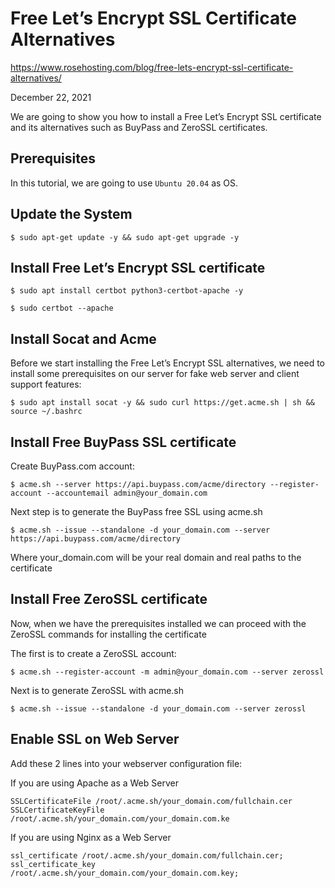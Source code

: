 Free Let’s Encrypt SSL Certificate Alternatives
===============================================

https://www.rosehosting.com/blog/free-lets-encrypt-ssl-certificate-alternatives/

December 22, 2021

We are going to show you how to install a Free Let’s Encrypt SSL certificate and its alternatives such as BuyPass and ZeroSSL certificates. 

## Prerequisites

In this tutorial, we are going to use `Ubuntu 20.04` as OS.

## Update the System

	$ sudo apt-get update -y && sudo apt-get upgrade -y

## Install Free Let’s Encrypt SSL certificate

	$ sudo apt install certbot python3-certbot-apache -y

	$ sudo certbot --apache

## Install Socat and Acme

Before we start installing the Free Let’s Encrypt SSL alternatives, we need to install some prerequisites on our server for fake web server and client support features:

	$ sudo apt install socat -y && sudo curl https://get.acme.sh | sh && source ~/.bashrc

## Install Free BuyPass SSL certificate

Create BuyPass.com account:

	$ acme.sh --server https://api.buypass.com/acme/directory --register-account --accountemail admin@your_domain.com

Next step is to generate the BuyPass free SSL using acme.sh

	$ acme.sh --issue --standalone -d your_domain.com --server https://api.buypass.com/acme/directory

Where your_domain.com will be your real domain and real paths to the certificate

## Install Free ZeroSSL certificate

Now, when we have the prerequisites installed we can proceed with the ZeroSSL commands for installing the certificate

The first is to create a ZeroSSL account:

	$ acme.sh --register-account -m admin@your_domain.com --server zerossl

Next is to generate ZeroSSL with acme.sh

	$ acme.sh --issue --standalone -d your_domain.com --server zerossl


## Enable SSL on Web Server

Add these 2 lines into your webserver configuration file:

If you are using Apache as a Web Server

```
SSLCertificateFile /root/.acme.sh/your_domain.com/fullchain.cer
SSLCertificateKeyFile /root/.acme.sh/your_domain.com/your_domain.com.ke
```

If you are using Nginx as a Web Server

```
ssl_certificate /root/.acme.sh/your_domain.com/fullchain.cer;
ssl_certificate_key /root/.acme.sh/your_domain.com/your_domain.com.key;
```